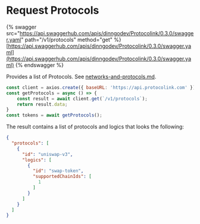 # Request Protocols

{% swagger src="https://api.swaggerhub.com/apis/dinngodev/Protocolink/0.3.0/swagger.yaml" path="/v1/protocols" method="get" %}
[https://api.swaggerhub.com/apis/dinngodev/Protocolink/0.3.0/swagger.yaml](https://api.swaggerhub.com/apis/dinngodev/Protocolink/0.3.0/swagger.yaml)
{% endswagger %}

Provides a list of Protocols. See [networks-and-protocols.md](../../networks-and-protocols.md "mention").

```javascript
const client = axios.create({ baseURL: 'https://api.protocolink.com' });
const getProtocols = async () => {
    const result = await client.get(`/v1/protocols`);
    return result.data;
}
const tokens = await getProtocols();
```

The result contains a list of protocols and logics that looks the following:

```json
{
  "protocols": [
    {
      "id": "uniswap-v3",
      "logics": [
        {
          "id": "swap-token",
          "supportedChainIds": [
            1
          ]
        }
      ]
    }
  ]
}
```
